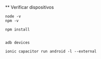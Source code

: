 
** Verificar dispositivos 

```
node -v
npm -v

npm install


adb devices

ionic capacitor run android -l --external 


```
